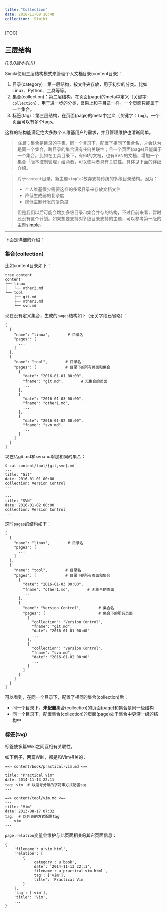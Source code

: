 ```yaml
---
title: "Collection"
date: 2018-11-08 16:48
collection:  Simiki
---
```


[TOC]

## 三层结构

*(1.6.0版本引入)*

Simiki使用三层结构模式来管理个人文档目录(content目录)：

1. 目录(category)：第一层结构，按文件夹存放，用于初步的分类。比如Linux、Python、工具等等。
2. 集合(collection)：第二层结构，在页面(page)的meta中定义（关键字: `collection`），用于进一步的分类，效果上和子目录一样。一个页面只能属于一个集合。
3. 标签(tag)：第三层结构，在页面(page)的meta中定义（关键字：`tag`）。一个页面可以有多个tags。

这样的结构能满足绝大多数个人维基用户的需求，并且管理维护也清晰简单。

> *注意*：集合是目录的子集，同一个目录下，配置了相同了集合名，才会认为是同一个集合，跨目录的集合没有任何关联性；且一个页面(page)只能属于一个集合。比如在工具目录下，有Git的文档，也有SVN的文档，增加一个集合「版本控制管理」给两者，可以使两者具有关联性。具体见下面的详细介绍。

> 对于`content`目录，新主题`simple2`放弃支持传统的多级目录结构。因为：
>
> - 个人维基很少需要这样的多级目录来存放文档文件
> - 降低生成器的复杂度
> - 降低主题开发的复杂度
>
> 但是我们以后可能会增加多级目录和集合并存的结构，不过目前来看，暂时还没有这个计划。如果想要支持对多级目录支持的主题，可以参考第一版的主题[simple](https://github.com/tankywoo/simiki/tree/master/simiki/themes/simple)。

------

下面是详细的介绍：

### 集合(collection)

比如content目录如下：

```
tree content
content
├── linux
│   └── other2.md
└── tool
    ├── git.md
    ├── other1.md
    └── svn.md
```

现在没有定义集合，生成的`pages`结构如下（无关字段已省略）：

```
[
  {
    "name": "linux",        # 目录名
    "pages": [
      ...
    ]
  },
  {
    "name": "tool",        # 目录名
    "pages": [             # 目录下的所有页面和集合
      {
        "date": "2016-01-01 00:00",
        "fname": "git.md",        # 无集合的页面
        ...
      },
      {
        "date": "2016-01-03 00:00",
        "fname": "other1.md",
        ...
      },
      {
        "date": "2016-01-02 00:00",
        "fname": "svn.md",
        ...
      }
    ]
  }
]
```

现在给git.md和svn.md增加相同的集合：

```
$ cat content/tool/{git,svn}.md
---
title: "Git"
date: 2016-01-01 00:00
collection: Version Control
---

---
title: "SVN"
date: 2016-01-02 00:00
collection: Version Control
---
```

这时`pages`的结构如下：

```
[
  {
    "name": "linux",        # 目录名
    "pages": [
      ...
    ]
  },
  {
    "name": "tool",        # 目录名
    "pages": [             # 目录下的所有页面和集合
      {
        "date": "2016-01-03 00:00",
        "fname": "other1.md",        # 无集合的页面
        ...
      },
      {
        "name": "Version Control",        # 集合名
        "pages": [                        # 集合下的所有页面
          {
            "collection": "Version Control",
            "fname": "git.md",
            "date": "2016-01-01 00:00"
            ...
          },
          {
            "collection": "Version Control",
            "fname": "svn.md",
            "date": "2016-01-02 00:00"
            ...
          }
        ]
      }
    ]
  }
]
```

可以看到，在同一个目录下，配置了相同的集合(collection)后：

- 同一个目录下，**未配置**集合(collection)的页面(page)和集合是同一级结构
- 同一个目录下，配置集合(collection)的页面(page)处于集合中更深一级的结构中

### 标签(tag)

标签使多篇Wiki之间互相有关联性。

如下例子，两篇Wiki，都是和Vim相关的：

```
==> content/book/practical-vim.md <==
---
title: "Practical Vim"
date: 2014-11-13 22:11
tag: vim  # 以逗号分隔的字符串方式配置tag
---

==> content/tool/vim.md <==
---
title: "Vim"
date: 2013-08-17 07:32
tag:  # 以列表的方式配置tag
  - vim
---
```

`page.relation`变量会维护与此页面相关的其它页面信息：

```
{
    'filename': u'vim.html',
    'relation': [
        {
            'category': u'book',
            'date': '2014-11-13 22:11',
            'filename': u'practical-vim.html',
            'tag': ['vim'],
            'title': 'Practical Vim'
        }
    ],
    'tag': ['vim'],
    'title': 'Vim',
    ...
}
```
